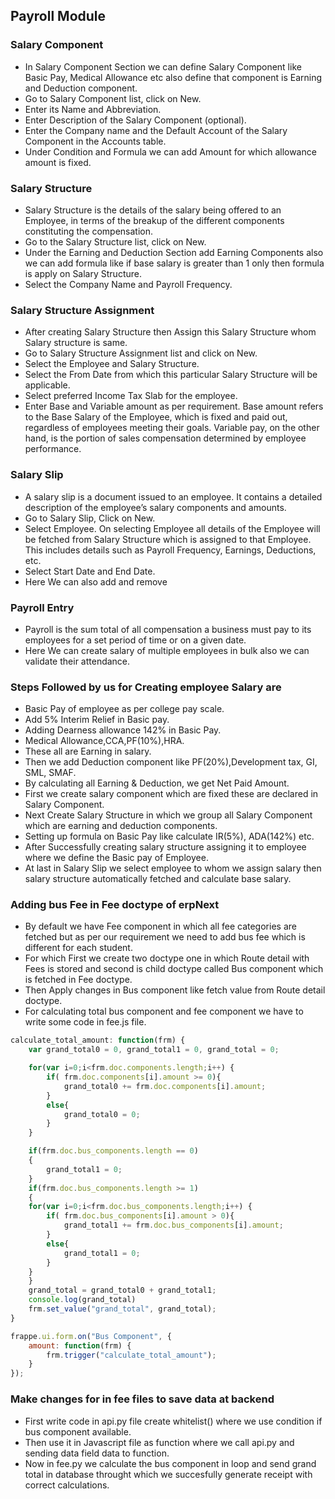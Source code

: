## Payroll Module

### Salary Component

- In Salary Component Section we can define Salary Component like Basic Pay, Medical Allowance etc also define that component is Earning and Deduction component.
- Go to Salary Component list, click on New.
- Enter its Name and Abbreviation.
- Enter Description of the Salary Component (optional).
- Enter the Company name and the Default Account of the Salary Component in the Accounts table.
- Under Condition and Formula we can add Amount for which allowance amount is fixed.

### Salary Structure

- Salary Structure is the details of the salary being offered to an Employee, in terms of the breakup of the different components constituting the compensation.
- Go to the Salary Structure list, click on New.
- Under the Earning and Deduction Section add Earning Components also we can add formula like if base salary is greater than 1 only then formula is apply on Salary Structure.
- Select the Company Name and Payroll Frequency.

### Salary Structure Assignment

- After creating Salary Structure then Assign this Salary Structure whom Salary structure is same.
- Go to Salary Structure Assignment list and click on New.
- Select the Employee and Salary Structure.
- Select the From Date from which this particular Salary Structure will be applicable.
- Select preferred Income Tax Slab for the employee.
- Enter Base and Variable amount as per requirement. Base amount refers to the Base Salary of the Employee, which is fixed and paid out, regardless of employees meeting their goals. Variable pay, on the other hand, is the portion of sales compensation determined by employee performance.

### Salary Slip 

- A salary slip is a document issued to an employee. It contains a detailed description of the employee’s salary components and amounts.
- Go to Salary Slip, Click on New.
- Select Employee. On selecting Employee all details of the Employee will be fetched from Salary Structure which is assigned to that Employee. This includes details such as Payroll Frequency, Earnings, Deductions, etc.
- Select Start Date and End Date.
- Here We can also add and remove

### Payroll Entry 

- Payroll is the sum total of all compensation a business must pay to its employees for a set period of time or on a given date.
- Here We can create salary of multiple employees in bulk also we can validate their attendance.


### Steps Followed by us for Creating employee Salary are

- Basic Pay of employee as per college pay scale.
- Add 5% Interim Relief in Basic pay.
- Adding Dearness allowance 142% in Basic Pay.
- Medical Allowance,CCA,PF(10%),HRA.
- These all are Earning in salary.
- Then we add Deduction component like PF(20%),Development tax, GI, SML, SMAF.
- By calculating all Earning & Deduction, we get Net Paid Amount. 
- First we create salary component which are fixed these are declared in Salary Component.
- Next Create Salary Structure in which we group all Salary Component which are earning and deduction components.
- Setting up formula on Basic Pay like calculate IR(5%), ADA(142%) etc.
- After Successfully creating salary structure assigning it to employee where we define the Basic pay of Employee.
- At last in Salary Slip we select employee to whom we assign salary then salary structure automatically fetched and calculate base salary. 

### Adding bus Fee in Fee doctype of erpNext

- By default we have Fee component in which all fee categories are fetched but as per our requirement we need to add bus fee which is different for each student.
- For which First we create two doctype one in which Route detail with Fees is stored and second is child doctype called Bus component which is fetched in Fee doctype.
- Then Apply changes in Bus component like fetch value from Route detail doctype.
- For calculating total bus component and fee component we have to write some code in fee.js file.

```js
calculate_total_amount: function(frm) {
	var grand_total0 = 0, grand_total1 = 0, grand_total = 0;

	for(var i=0;i<frm.doc.components.length;i++) {
		if( frm.doc.components[i].amount >= 0){
			grand_total0 += frm.doc.components[i].amount;
		}
		else{
			grand_total0 = 0;
		}
	}

	if(frm.doc.bus_components.length == 0)
	{
		grand_total1 = 0;
	}
	if(frm.doc.bus_components.length >= 1)
	{
	for(var i=0;i<frm.doc.bus_components.length;i++) {
		if( frm.doc.bus_components[i].amount > 0){
			grand_total1 += frm.doc.bus_components[i].amount;
		}
		else{
			grand_total1 = 0;
		}
	}
	}
	grand_total = grand_total0 + grand_total1;
	console.log(grand_total)
	frm.set_value("grand_total", grand_total);
}

frappe.ui.form.on("Bus Component", {
	amount: function(frm) {
		frm.trigger("calculate_total_amount");
	}
});
```

### Make changes for in fee files to save data at backend

- First write code in api.py file create whitelist() where we use condition if bus component available.
- Then use it in Javascript file as function where we call api.py and sending data field data to function.
- Now in fee.py we calculate the bus component in loop and send grand total in database throught which we succesfully generate receipt with correct calculations.
